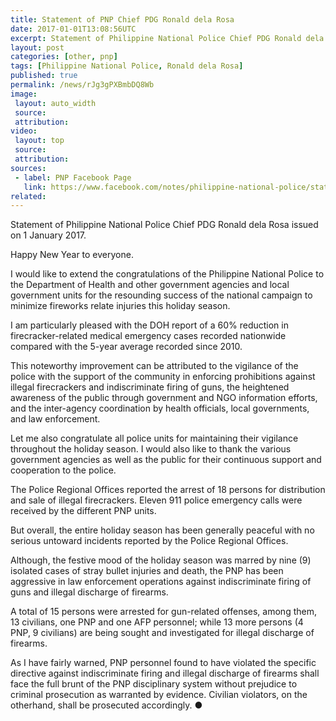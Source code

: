 ```yaml
---
title: Statement of PNP Chief PDG Ronald dela Rosa
date: 2017-01-01T13:08:56UTC
excerpt: Statement of Philippine National Police Chief PDG Ronald dela Rosa issued on 1 January 2017.
layout: post
categories: [other, pnp]
tags: [Philippine National Police, Ronald dela Rosa]
published: true
permalink: /news/rJg3gPXBmbDQ8Wb
image:
 layout: auto_width
 source: 
 attribution: 
video:
 layout: top
 source: 
 attribution: 
sources:
 - label: PNP Facebook Page
   link: https://www.facebook.com/notes/philippine-national-police/statement-of-pnp-chief-police-director-general-ronald-dela-rosa/1371202466254339
related:
---
```


Statement of Philippine National Police Chief PDG Ronald dela Rosa issued on 1 January 2017.

Happy New Year to everyone.

I would like to extend the congratulations of the Philippine National Police to the Department of Health and other government agencies and local government units for the resounding success of the national campaign to minimize fireworks relate injuries this holiday season.

I am particularly pleased with the DOH report of a 60% reduction in firecracker-related medical emergency cases recorded nationwide compared with the 5-year average recorded since 2010. 

This noteworthy improvement can be attributed to the vigilance of the police with the support of the community in enforcing prohibitions against illegal firecrackers and indiscriminate firing of guns, the heightened awareness of the public through government and NGO information efforts, and the inter-agency coordination by health officials, local governments, and law enforcement. 

Let me also congratulate all police units for maintaining their vigilance throughout the holiday season. I would also like to thank the various government agencies as well as the public for their continuous support and cooperation to the police.

The Police Regional Offices reported the arrest of 18 persons for distribution and sale of illegal firecrackers. Eleven 911 police emergency calls were received by the different PNP units.

But overall, the entire holiday season has been generally peaceful with no serious untoward incidents reported by the Police Regional Offices.

Although, the festive mood of the holiday season was marred by nine (9) isolated cases of stray bullet injuries and death, the PNP has been aggressive in law enforcement operations against indiscriminate firing of guns and illegal discharge of firearms.

A total of 15 persons were arrested for gun-related offenses, among them, 13 civilians, one PNP and one AFP personnel; while 13 more persons (4 PNP, 9 civilians) are being sought and investigated for illegal discharge of firearms.

As I have fairly warned, PNP personnel found to have violated the specific directive against indiscriminate firing and illegal discharge of firearms shall face the full brunt of the PNP disciplinary system without prejudice to criminal prosecution as warranted by evidence. Civilian violators, on the otherhand, shall be prosecuted accordingly.
&#x25cf;
